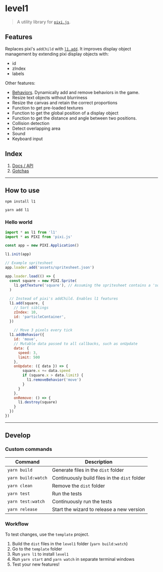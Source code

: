 # level1

> A utility library for [`pixi.js`](https://github.com/pixijs/pixi.js).

## Features

Replaces pixi's `addChild` with [`l1.add`](https://rymdkraftverk.github.io/level1/add). It improves display object management by extending pixi display objects with:

- id
- zIndex
- labels

Other features:

- [Behaviors](https://rymdkraftverk.github.io/level1/addBehavior). Dynamically add and remove behaviors in the game.
- Resize text objects without blurriness
- Resize the canvas and retain the correct proportions
- Function to get pre-loaded textures
- Function to get the global position of a display object
- Function to get the distance and angle between two positions.
- Collision detection
- Detect overlapping area
- Sound
- Keyboard input

## Index

1. [Docs / API](https://rymdkraftverk.github.io/level1/)
1. [Gotchas](https://github.com/sajmoni/level1#docs/gotchas)

---

## How to use

`npm install l1`

`yarn add l1`

### Hello world

```js
import * as l1 from 'l1'
import * as PIXI from 'pixi.js'

const app = new PIXI.Application()

l1.init(app)

// Example spritesheet
app.loader.add('assets/spritesheet.json')

app.loader.load(() => {
  const square = new PIXI.Sprite(
    l1.getTexture('square'), // Assuming the spritesheet contains a 'square' texture
  )
  
  // Instead of pixi's addChild. Enables l1 features
  l1.add(square, {
    // Sort siblings
    zIndex: 10,
    id: 'particleContainer',
  })
  
    // Move 3 pixels every tick
  l1.addBehavior({
    id: 'move',
    // Mutable data passed to all callbacks, such as onUpdate
    data: {
      speed: 3,
      limit: 500
    },
    onUpdate: ({ data }) => {
        square.x += data.speed
        if (square.x > data.limit) {
          l1.removeBehavior('move')
        }
      }
    },
    onRemove: () => {
      l1.destroy(square)
    }
  })
})
```

---

## Develop

### Custom commands

Command | Description
------- | -----------
`yarn build` | Generate files in the `dist` folder
`yarn build:watch` | Continuously build files in the `dist` folder
`yarn clean` | Remove the `dist` folder
`yarn test` | Run the tests
`yarn test:watch` | Continuously run the tests
`yarn release` | Start the wizard to release a new version

### Workflow

To test changes, use the `template` project.

1. Build the `dist` files in the `level1` folder (`yarn build:watch`)
1. Go to the `template` folder
1. Run `yarn l1` to install `level1`
1. Run `yarn start` and `yarn watch` in separate terminal windows
1. Test your new features!
